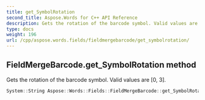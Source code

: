 ```yaml
---
title: get_SymbolRotation
second_title: Aspose.Words for C++ API Reference
description: Gets the rotation of the barcode symbol. Valid values are [0, 3]. 
type: docs
weight: 196
url: /cpp/aspose.words.fields/fieldmergebarcode/get_symbolrotation/
---
```

## FieldMergeBarcode.get_SymbolRotation method


Gets the rotation of the barcode symbol. Valid values are [0, 3].

```cpp
System::String Aspose::Words::Fields::FieldMergeBarcode::get_SymbolRotation()
```

